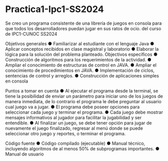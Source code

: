 # Practica1-Ipc1-SS2024
Se creo un programa consistente de una librería de juegos en consola para que todos los desarrolladores puedan jugar en sus ratos de ocio. del curso de IPC1-CUNOC SS2024

Objetivos generales
● Familiarizar al estudiante con el lenguaje Java
● Aplicar conceptos recibidos en clase magistral y laboratorio
● Elaborar la lógica para la solución del problema planteado.
Objectivos específicos
● Construcción de algoritmos para los requerimientos de la actividad.
● Ampliar el conocimiento de estructuras de control en JAVA.
● Ampliar el conocimiento de procedimientos en JAVA.
● Implementación de ciclos, sentencias de control y arreglos.
● Construcción de aplicaciones simples en consola

Puntos a tomar en cuenta
● Al ejecutar el programa desde la terminal, se tiene la posibilidad de enviar un parámetro para
iniciar uno de los juegos de manera inmediata, de lo contrario el programa le debe preguntar al
usuario cual juego va a jugar.
● El programa debe poseer opciones para seleccionar cada juego y terminar el programa.
● Cada juego debe mostrar mensajes informativos al jugador para facilitar la jugabilidad y ser
entendible.
● Al finalizar un juego, se debe tener opción para jugar de nuevamente el juego finalizado, regresar
al menú donde se puede seleccionar otro juego y reportes, o terminar el programa.

Código fuente
● Código compilado (ejecutable)
● Manual técnico, incluyendo algoritmos de al menos 50% de subprogramas importantes.
● Manual de usuario
